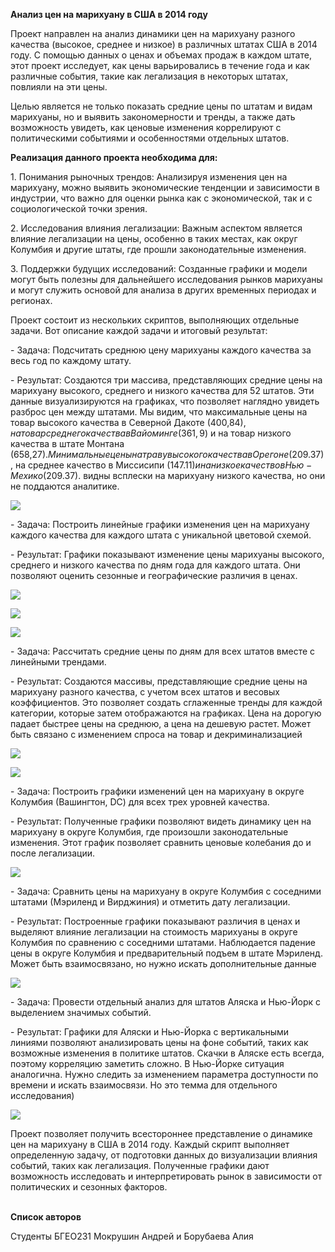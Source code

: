**Анализ цен на марихуану в США в 2014 году**

Проект направлен на анализ динамики цен на марихуану разного качества (высокое, среднее и низкое) в различных штатах США в 2014 году. С помощью данных о ценах и объемах продаж в каждом штате, этот проект исследует, как цены варьировались в течение года и как различные события, такие как легализация в некоторых штатах, повлияли на эти цены.

Целью является не только показать средние цены по штатам и видам марихуаны, но и выявить закономерности и тренды, а также дать возможность увидеть, как ценовые изменения коррелируют с политическими событиями и особенностями отдельных штатов.

**Реализация данного проекта необходима для:**

1\. Понимания рыночных трендов: Анализируя изменения цен на марихуану, можно выявить экономические тенденции и зависимости в индустрии, что важно для оценки рынка как с экономической, так и с социологической точки зрения.

2\. Исследования влияния легализации: Важным аспектом является влияние легализации на цены, особенно в таких местах, как округ Колумбия и другие штаты, где прошли законодательные изменения.

3\. Поддержки будущих исследований: Созданные графики и модели могут быть полезны для дальнейшего исследования рынков марихуаны и могут служить основой для анализа в других временных периодах и регионах.

Проект состоит из нескольких скриптов, выполняющих отдельные задачи. Вот описание каждой задачи и итоговый результат:

\- Задача: Подсчитать среднюю цену марихуаны каждого качества за весь год по каждому штату.

\- Результат: Создаются три массива, представляющих средние цены на марихуану высокого, среднего и низкого качества для 52 штатов. Эти данные визуализируются на графиках, что позволяет наглядно увидеть разброс цен между штатами. Мы видим, что максимальные цены на товар высокого качества в Северной Дакоте (400,84$), на товар среднего качества в Вайоминге(361,9$) и на товар низкого качества в штате Монтана (658,27$). Минимальные цены на траву высокого качества в Орегоне (209.37$), на среднее качество в Миссисипи (147.11$) и на низкое качество в Нью-Мехико (209.37$). видны всплески на марихуану низкого качества, но они не поддаются аналитике.

![](data/1.jpg)

\- Задача: Построить линейные графики изменения цен на марихуану каждого качества для каждого штата с уникальной цветовой схемой.

\- Результат: Графики показывают изменение цены марихуаны высокого, среднего и низкого качества по дням года для каждого штата. Они позволяют оценить сезонные и географические различия в ценах. 

![](data/2.jpg)

![](data/3.jpg)

![](data/4.jpg)

\- Задача: Рассчитать средние цены по дням для всех штатов вместе с линейными трендами.

\- Результат: Создаются массивы, представляющие средние цены на марихуану разного качества, с учетом всех штатов и весовых коэффициентов. Это позволяет создать сглаженные тренды для каждой категории, которые затем отображаются на графиках. Цена на дорогую падает быстрее цены на среднюю, а цена на дешевую растет. Может быть связано с изменением спроса на товар и декриминализацией

![](data/5.jpg)

![](data/6.jpg)

\- Задача: Построить графики изменений цен на марихуану в округе Колумбия (Вашингтон, DC) для всех трех уровней качества.

\- Результат: Полученные графики позволяют видеть динамику цен на марихуану в округе Колумбия, где произошли законодательные изменения. Этот график позволяет сравнить ценовые колебания до и после легализации.

![](data/7.jpg)

\- Задача: Сравнить цены на марихуану в округе Колумбия с соседними штатами (Мэриленд и Вирджиния) и отметить дату легализации.

\- Результат: Построенные графики показывают различия в ценах и выделяют влияние легализации на стоимость марихуаны в округе Колумбия по сравнению с соседними штатами. Наблюдается падение цены в округе Колумбия и предварительный подъем в штате Мэриленд. Может быть взаимосвязано, но нужно искать дополнительные данные

![](data/8.jpg)

\- Задача: Провести отдельный анализ для штатов Аляска и Нью-Йорк с выделением значимых событий.

\- Результат: Графики для Аляски и Нью-Йорка с вертикальными линиями позволяют анализировать цены на фоне событий, таких как возможные изменения в политике штатов. Скачки в Аляске есть всегда, поэтому корреляцию заметить сложно. В Нью-Йорке ситуация аналогична. Нужно следить за изменением параметра доступности по времени и искать взаимосвязи. Но это темма для отдельного исследования)

![](data/9.jpg)

Проект позволяет получить всестороннее представление о динамике цен на марихуану в США в 2014 году. Каждый скрипт выполняет определенную задачу, от подготовки данных до визуализации влияния событий, таких как легализация. Полученные графики дают возможность исследовать и интерпретировать рынок в зависимости от политических и сезонных факторов.  

<br/>**Список авторов**

Студенты БГЕО231 Мокрушин Андрей и Борубаева Алия